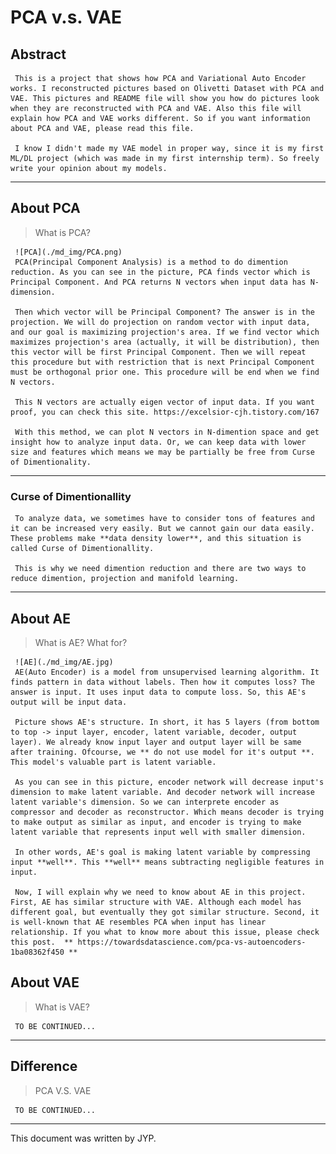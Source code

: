 # PCA v.s. VAE

## Abstract

     This is a project that shows how PCA and Variational Auto Encoder works. I reconstructed pictures based on Olivetti Dataset with PCA and VAE. This pictures and README file will show you how do pictures look when they are reconstructed with PCA and VAE. Also this file will explain how PCA and VAE works different. So if you want information about PCA and VAE, please read this file. 

     I know I didn't made my VAE model in proper way, since it is my first ML/DL project (which was made in my first internship term). So freely write your opinion about my models.


___
## About PCA
> What is PCA?

     ![PCA](./md_img/PCA.png)
     PCA(Principal Component Analysis) is a method to do dimention reduction. As you can see in the picture, PCA finds vector which is Principal Component. And PCA returns N vectors when input data has N-dimension. 

     Then which vector will be Principal Component? The answer is in the projection. We will do projection on random vector with input data, and our goal is maximizing projection's area. If we find vector which maximizes projection's area (actually, it will be distribution), then this vector will be first Principal Component. Then we will repeat this procedure but with restriction that is next Principal Component must be orthogonal prior one. This procedure will be end when we find N vectors.

     This N vectors are actually eigen vector of input data. If you want proof, you can check this site. https://excelsior-cjh.tistory.com/167
     
     With this method, we can plot N vectors in N-dimention space and get insight how to analyze input data. Or, we can keep data with lower size and features which means we may be partially be free from Curse of Dimentionality.

     
---     
### Curse of Dimentionallity

     To analyze data, we sometimes have to consider tons of features and it can be increased very easily. But we cannot gain our data easily. These problems make **data density lower**, and this situation is called Curse of Dimentionallity.

     This is why we need dimention reduction and there are two ways to reduce dimention, projection and manifold learning.
---



## About AE
> What is AE? What for?

     ![AE](./md_img/AE.jpg)
     AE(Auto Encoder) is a model from unsupervised learning algorithm. It finds pattern in data without labels. Then how it computes loss? The answer is input. It uses input data to compute loss. So, this AE's output will be input data. 

     Picture shows AE's structure. In short, it has 5 layers (from bottom to top -> input layer, encoder, latent variable, decoder, output layer). We already know input layer and output layer will be same after training. Ofcourse, we ** do not use model for it's output **. This model's valuable part is latent variable.

     As you can see in this picture, encoder network will decrease input's dimension to make latent variable. And decoder network will increase latent variable's dimension. So we can interprete encoder as compressor and decoder as reconstructor. Which means decoder is trying to make output as similar as input, and encoder is trying to make latent variable that represents input well with smaller dimension.

     In other words, AE's goal is making latent variable by compressing input **well**. This **well** means subtracting negligible features in input.
     
     Now, I will explain why we need to know about AE in this project. First, AE has similar structure with VAE. Although each model has different goal, but eventually they got similar structure. Second, it is well-known that AE resembles PCA when input has linear relationship. If you what to know more about this issue, please check this post.  ** https://towardsdatascience.com/pca-vs-autoencoders-1ba08362f450 **


     

## About VAE
> What is VAE?

     TO BE CONTINUED...

---
## Difference
> PCA V.S. VAE

     TO BE CONTINUED...
---


This document was written by JYP.

